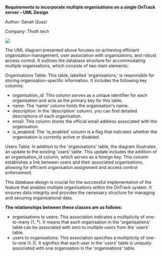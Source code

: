 **Requirements to incorporate multiple organisations on a single OnTrack server – UML Design**

Author: Sanah Quazi

Company: Thoth tech

![](UML.png)

The UML diagram presented above focuses on achieving efficient organisation management, user
association with organisations, and robust access control. It outlines the database structure for
accommodating multiple organisations, which consists of two main elements:

Organisations Table: This table, labelled 'organisations,' is responsible for storing
organisation-specific information. It includes the following key columns:

- organisation_id: This column serves as a unique identifier for each organisation and acts as the
  primary key for this table.
- name: The 'name' column holds the organisation's name.
- description: In the 'description' column, you can find detailed descriptions of each organisation.
- email: This column stores the official email address associated with the organisation.
- is_enabled: The 'is_enabled' column is a flag that indicates whether the organisation is currently
  active or disabled.

Users Table: In addition to the 'organisations' table, the diagram illustrates an update to the
existing 'users' table. This update includes the addition of an organisation_id column, which serves
as a foreign key. This column establishes a link between users and their associated organisations,
allowing for efficient organisation assignment and access control enforcement.

This database design is crucial for the successful implementation of the feature that enables
multiple organisations within the OnTrack system. It ensures data integrity and provides the
necessary structure for managing and securing organisational data.

**The relationships between these classes are as follows:**

- organisations to users: This association indicates a multiplicity of one-to-many (1..\*). It means
  that each organisation in the 'organisations' table can be associated with zero to multiple users
  from the 'users' table.
- users to organisations: This association specifies a multiplicity of one-to-one (1..1). It
  signifies that each user in the 'users' table is uniquely associated with one organisation in the
  'organisations' table.
